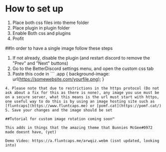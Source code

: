 # How to set up

1. Place both css files into theme folder
2. Place plugin in plugin folder
3. Enable Both css and plugins
4. Profit

##In order to have a single image follow these steps
1. If not already, disable the plugin (and restart discord to remove the "Prev" and "Next" buttons)
2. Go to the BetterDiscord settings menu, and open the custom css tab
3. Paste this code in ```
.app {
    background-image: url(https://somewebsite.com/yourfile.png);
}
```
4. Please note that due to restrictions in the https protocol (Do not ask about a fix for this as there is none), any image you use must be on a secure server, what this means is the url must start with https, one useful way to do this is by using an image hosting site such as [fluntcaps](https://www.fluntcaps.me) or [pomf.cat](https://pomf.cat/)
5. Save your changes and the image should be set

##Tutorial for custom image rotation coming soon™

This adds in things that the amazing theme that Bunnies McGee#0972 made doesnt have, (yet)

Demo Video: https://a.fluntcaps.me/arwqiz.webm (isnt updated, looking into)